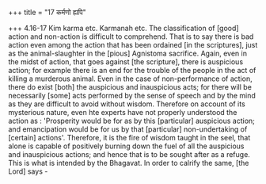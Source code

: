 +++
title = "17 कर्मणो ह्यपि"

+++
4.16-17 Kim karma etc. Karmanah etc. The classification of \[good\]
action and non-action is difficult to comprehend. That is to say there
is bad action even among the action that has been ordained \[in the
scriptures\], just as the animal-slaughter in the \[pious\] Agnistoma
sacrifice. Again, even in the midst of action, that goes against \[the
scripture\], there is auspicious action; for example there is an end for
the trouble of the people in the act of killing a murderous animal. Even
in the case of non-performance of action, there do exist \[both\] the
auspicious and inauspicious acts; for there will be necessarily \[some\]
acts performed by the sense of speech and by the mind as they are
difficult to avoid without wisdom. Therefore on account of its
mysterious nature, even hte experts have not properly understood the
action as : 'Prosperity would be for as by this \[particular\]
auspicious action; and emancipation would be for us by that
\[particular\] non-undertaking of \[certain\] actions'. Therefore, it is
the fire of wisdom taught in the seel, that alone is capable of
positively burning down the fuel of all the auspicious and inauspicious
actions; and hence that is to be sought after as a refuge. This is what
is intended by the Bhagavat. In order to calrify the same, \[the Lord\]
says -
